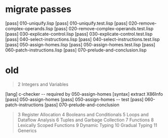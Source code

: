 # migrate passes

[pass] 010-uniquify.lisp
[pass] 010-uniquify.test.lisp
[pass] 020-remove-complex-operands.lisp
[pass] 020-remove-complex-operands.test.lisp
[pass] 030-explicate-control.lisp
[pass] 030-explicate-control.test.lisp
[pass] 040-select-instructions.lisp
[pass] 040-select-instructions.test.lisp
[pass] 050-assign-homes.lisp
[pass] 050-assign-homes.test.lisp
[pass] 060-patch-instructions.lisp
[pass] 070-prelude-and-conclusion.lisp

# old

> 2 Integers and Variables

[lang] c-checker -- required by 050-assign-homes
[syntax] extract X86Info
[pass] 050-assign-homes
[pass] 050-assign-homes -- test
[pass] 060-patch-instructions
[pass] 070-prelude-and-conclusion

> 3 Register Allocation
> 4 Booleans and Conditionals
> 5 Loops and Dataflow Analysis
> 6 Tuples and Garbage Collection
> 7 Functions
> 8 Lexically Scoped Functions
> 9 Dynamic Typing
> 10 Gradual Typing
> 11 Generics

